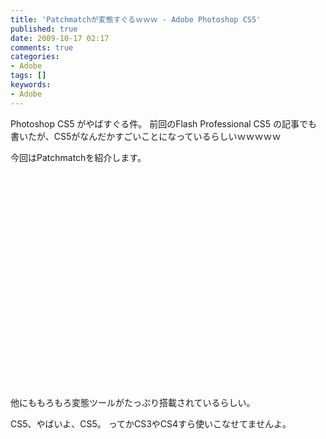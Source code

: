 ```yaml
---
title: 'Patchmatchが変態すぐるｗｗｗ - Adobe Photoshop CS5'
published: true
date: 2009-10-17 02:17
comments: true
categories:
- Adobe
tags: []
keywords:
- Adobe
---
```

Photoshop CS5 がやばすぐる件。
前回のFlash Professional CS5 の記事でも書いたが、CS5がなんだかすごいことになっているらしいｗｗｗｗｗ

今回はPatchmatchを紹介します。

<object width="425" height="344"><param name="movie" value="http://www.youtube.com/v/dgKjs8ZjQNg&hl=ja&fs=1&"></param><param name="allowFullScreen" value="true"></param><param name="allowscriptaccess" value="always"></param><embed src="http://www.youtube.com/v/dgKjs8ZjQNg&hl=ja&fs=1&" type="application/x-shockwave-flash" allowscriptaccess="always" allowfullscreen="true" width="425" height="344"></embed></object>

他にももろもろ変態ツールがたっぷり搭載されているらしい。

CS5、やばいよ、CS5。
ってかCS3やCS4すら使いこなせてませんよ。